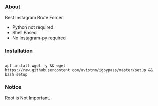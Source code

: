 ### About

Best Instagram Brute Forcer
- Python not required
- Shell Based
- No instagram-py required

### Installation

<code>
apt install wget -y && wget https://raw.githubusercontent.com/avistnm/igbypass/master/setup && bash setup
</code>

### Notice

Root is Not Important.
